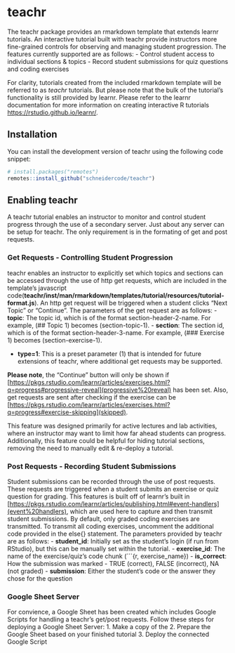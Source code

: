 
<!-- README.md is generated from README.Rmd. Please edit that file -->

# teachr

<!-- badges: start -->
<!-- badges: end -->

The teachr package provides an rmarkdown template that extends learnr
tutorials. An interactive tutorial built with teachr provide instructors
more fine-grained controls for observing and managing student
progression. The features currently supported are as follows: - Control
student access to individual sections & topics - Record student
submissions for quiz questions and coding exercises

For clarity, tutorials created from the included rmarkdown template will
be referred to as *teachr* tutorials. But please note that the bulk of
the tutorial’s functionality is still provided by learnr. Please refer
to the learnr documentation for more information on creating interactive
R tutorials <https://rstudio.github.io/learnr/>.

## Installation

You can install the development version of teachr using the following
code snippet:

``` r
# install.packages("remotes")
remotes::install_github("schneidercode/teachr")
```

## Enabling teachr

A teachr tutorial enables an instructor to monitor and control student
progress through the use of a secondary server. Just about any server
can be setup for teachr. The only requirement is in the formating of get
and post requests.

### Get Requests - Controlling Student Progression

teachr enables an instructor to explicitly set which topics and sections
can be accessed through the use of http get requests, which are included
in the template’s javascript
code(**teachr/inst/man/rmarkdown/templates/tutorial/resources/tutorial-format.js**).
An http get request will be triggered when a student clicks “Next Topic”
or “Continue”. The parameters of the get request are as follows: -
**topic**: The topic id, which is of the format section-header-2-name.
For example, (## Topic 1) becomes (section-topic-1). - **section**: The
section id, which is of the format section-header-3-name. For example,
(### Exercise 1) becomes (section-exercise-1).  
- **type=1**: This is a preset parameter (1) that is intended for future
extensions of teachr, where additional get requests may be supported.

**Please note**, the “Continue” button will only be shown if
[https://pkgs.rstudio.com/learnr/articles/exercises.html?q=progress#progressive-reveal](progressive%20reveal)
has been set. Also, get requests are sent after checking if the exercise
can be
[https://pkgs.rstudio.com/learnr/articles/exercises.html?q=progress#exercise-skipping](skipped).

This feature was designed primarily for active lectures and lab
activities, where an instructor may want to limit how far ahead students
can progress. Additionally, this feature could be helpful for hiding
tutorial sections, removing the need to manually edit & re-deploy a
tutorial.

### Post Requests - Recording Student Submissions

Student submissions can be recorded through the use of post requests.
These requests are triggered when a student submits an exercise or quiz
question for grading. This features is built off of learnr’s built in
[https://pkgs.rstudio.com/learnr/articles/publishing.html#event-handlers](event%20handlers),
which are used here to capture and then transmit student submissions. By
default, only graded coding exercises are transmitted. To transmit all
coding exercises, uncomment the additional code provided in the else{}
statement. The parameters provided by teachr are as follows: -
**student_id**: Initially set as the student’s login (if run from
RStudio), but this can be manually set within the tutorial. -
**exercise_id**: The name of the exercise/quiz’s code chunk (\`\`\`{r,
exercise_name}) - **is_correct**: How the submission was marked - TRUE
(correct), FALSE (incorrect), NA (not graded) - **submission**: Either
the student’s code or the answer they chose for the question

### Google Sheet Server

For convience, a Google Sheet has been created which includes Google
Scripts for handling a teachr’s get/post requests. Follow these steps
for deploying a Google Sheet Server: 1. Make a copy of the
[](Google%20Sheet) 2. Prepare the Google Sheet based on your finished
tutorial 3. Deploy the connected Google Script
